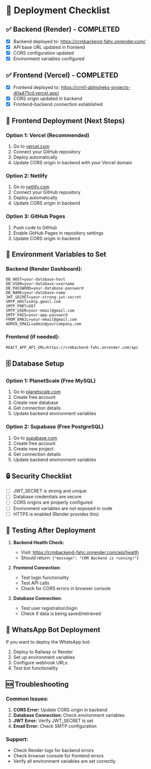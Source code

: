 # 🚀 Deployment Checklist

## ✅ Backend (Render) - COMPLETED
- [x] Backend deployed to: https://crmbackend-fahc.onrender.com/
- [x] API base URL updated in frontend
- [x] CORS configuration updated
- [x] Environment variables configured

## ✅ Frontend (Vercel) - COMPLETED
- [x] Frontend deployed to: https://crm1-abhisheks-projects-d0a471cd.vercel.app/
- [x] CORS origin updated in backend
- [x] Frontend-backend connection established

## 🔄 Frontend Deployment (Next Steps)

### **Option 1: Vercel (Recommended)**
1. Go to [vercel.com](https://vercel.com)
2. Connect your GitHub repository
3. Deploy automatically
4. Update CORS origin in backend with your Vercel domain

### **Option 2: Netlify**
1. Go to [netlify.com](https://netlify.com)
2. Connect your GitHub repository
3. Deploy automatically
4. Update CORS origin in backend

### **Option 3: GitHub Pages**
1. Push code to GitHub
2. Enable GitHub Pages in repository settings
3. Update CORS origin in backend

## 🔧 Environment Variables to Set

### **Backend (Render Dashboard):**
```env
DB_HOST=your-database-host
DB_USER=your-database-username
DB_PASSWORD=your-database-password
DB_NAME=your-database-name
JWT_SECRET=your-strong-jwt-secret
SMTP_HOST=smtp.gmail.com
SMTP_PORT=587
SMTP_USER=your-email@gmail.com
SMTP_PASS=your-app-password
FROM_EMAIL=your-email@gmail.com
ADMIN_EMAIL=admin@yourcompany.com
```

### **Frontend (if needed):**
```env
REACT_APP_API_URL=https://crmbackend-fahc.onrender.com/api
```

## 🗄️ Database Setup

### **Option 1: PlanetScale (Free MySQL)**
1. Go to [planetscale.com](https://planetscale.com)
2. Create free account
3. Create new database
4. Get connection details
5. Update backend environment variables

### **Option 2: Supabase (Free PostgreSQL)**
1. Go to [supabase.com](https://supabase.com)
2. Create free account
3. Create new project
4. Get connection details
5. Update backend environment variables

## 🔒 Security Checklist

- [ ] JWT_SECRET is strong and unique
- [ ] Database credentials are secure
- [ ] CORS origins are properly configured
- [ ] Environment variables are not exposed in code
- [ ] HTTPS is enabled (Render provides this)

## 🧪 Testing After Deployment

1. **Backend Health Check:**
   - Visit: https://crmbackend-fahc.onrender.com/api/health
   - Should return: `{"message": "CRM Backend is running!"}`

2. **Frontend Connection:**
   - Test login functionality
   - Test API calls
   - Check for CORS errors in browser console

3. **Database Connection:**
   - Test user registration/login
   - Check if data is being saved/retrieved

## 📱 WhatsApp Bot Deployment

If you want to deploy the WhatsApp bot:
1. Deploy to Railway or Render
2. Set up environment variables
3. Configure webhook URLs
4. Test bot functionality

## 🆘 Troubleshooting

### **Common Issues:**
1. **CORS Error:** Update CORS origin in backend
2. **Database Connection:** Check environment variables
3. **JWT Error:** Verify JWT_SECRET is set
4. **Email Error:** Check SMTP configuration

### **Support:**
- Check Render logs for backend errors
- Check browser console for frontend errors
- Verify all environment variables are set correctly

